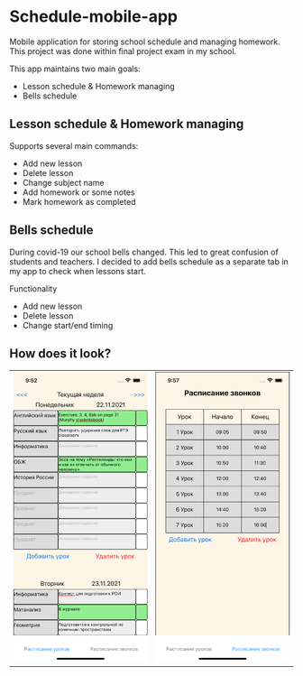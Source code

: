 # Schedule-mobile-app
Mobile application for storing school schedule and managing homework. This project was done within final project exam in my school.

This app maintains two main goals:
- Lesson schedule & Homework managing
- Bells schedule 

## Lesson schedule & Homework managing
Supports several main commands:
- Add new lesson
- Delete lesson
- Change subject name
- Add homework or some notes
- Mark homework as completed

## Bells schedule

During covid-19 our school bells changed. This led to great confusion of students and teachers. I decided to add bells schedule as a separate tab in my app to check when lessons start.

Functionality
- Add new lesson
- Delete lesson
- Change start/end timing

## How does it look?

<table style="border: 0px;">
  <tr>
    <td colspan="3">
      <img src="images/Homework.png" alt="homework" width="350"/>
    </td>
    <td colspan="3">
      <img src="images/Bells.png" alt="homework" width="350" valign="right"/>
    </td>
  </tr>
</table>
